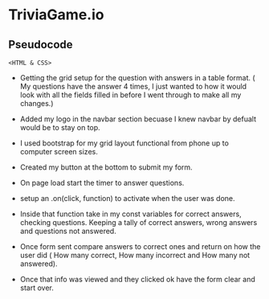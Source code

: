 # **TriviaGame.io**

## Pseudocode

    <HTML & CSS>
* Getting the grid setup for the question with answers in a table format.
    ( My questions have the answer 4 times, I just wanted to how it would look with all the fields filled in before I went through to make all my changes.)

* Added my logo in the navbar section becuase I knew navbar by defualt          would be to stay on top.

* I used bootstrap for my grid layout functional from phone up to computer      screen sizes.

* Created my button at the bottom to submit my form.

    <JavaScript>
* On page load start the timer to answer questions.

* setup an .on(click, function) to activate when the user was done.

* Inside that function take in my const variables for correct answers,          checking questions.  Keeping a tally of correct answers, wrong              answers and questions not answered.

* Once form sent compare answers to correct ones and return on how the user did ( How many correct, How many incorrect and How many not answered).

* Once that info was viewed and they clicked ok have the form clear and start over.